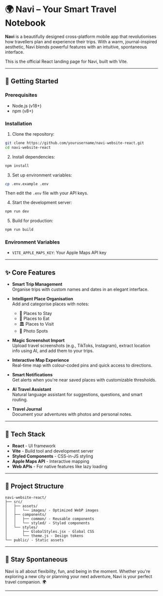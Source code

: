 # 🌍 Navi – Your Smart Travel Notebook

**Navi** is a beautifully designed cross-platform mobile app that revolutionises how travellers plan and experience their trips. With a warm, journal-inspired aesthetic, Navi blends powerful features with an intuitive, spontaneous interface.

This is the official React landing page for Navi, built with Vite.

---

## 🚀 Getting Started

### Prerequisites

- Node.js (v18+)
- npm (v8+)

### Installation

1. Clone the repository:
```bash
git clone https://github.com/yourusername/navi-website-react.git
cd navi-website-react
```

2. Install dependencies:
```bash
npm install
```

3. Set up environment variables:
```bash
cp .env.example .env
```
Then edit the `.env` file with your API keys.

4. Start the development server:
```bash
npm run dev
```

5. Build for production:
```bash
npm run build
```

### Environment Variables

- `VITE_APPLE_MAPS_KEY`: Your Apple Maps API key

---

## ✨ Core Features

- **Smart Trip Management**  
  Organise trips with custom names and dates in an elegant interface.

- **Intelligent Place Organisation**  
  Add and categorise places with notes:
  - 🏨 Places to Stay  
  - 🍴 Places to Eat  
  - 🏛️ Places to Visit  
  - 📸 Photo Spots

- **Magic Screenshot Import**  
  Upload travel screenshots (e.g., TikToks, Instagram), extract location info using AI, and add them to your trips.

- **Interactive Map Experience**  
  Real-time map with colour-coded pins and quick access to directions.

- **Smart Notifications**  
  Get alerts when you're near saved places with customizable thresholds.

- **AI Travel Assistant**  
  Natural language assistant for suggestions, questions, and smart routing.

- **Travel Journal**  
  Document your adventures with photos and personal notes.

---

## 🧰 Tech Stack

- **React** - UI framework
- **Vite** - Build tool and development server
- **Styled Components** - CSS-in-JS styling
- **Apple Maps API** - Interactive mapping
- **Web APIs** - For native features like lazy loading

---

## 📁 Project Structure

```
navi-website-react/
├── src/
│   ├── assets/
│   │   └── images/ - Optimized WebP images
│   ├── components/
│   │   ├── common/ - Reusable components
│   │   └── styled/ - Styled components
│   └── styles/
│       ├── GlobalStyles.jsx - Global CSS
│       └── theme.js - Design tokens
└── public/ - Static assets
```

---

## 👋 Stay Spontaneous

Navi is all about flexibility, fun, and being in the moment. Whether you're exploring a new city or planning your next adventure, Navi is your perfect travel companion. 🌍

---